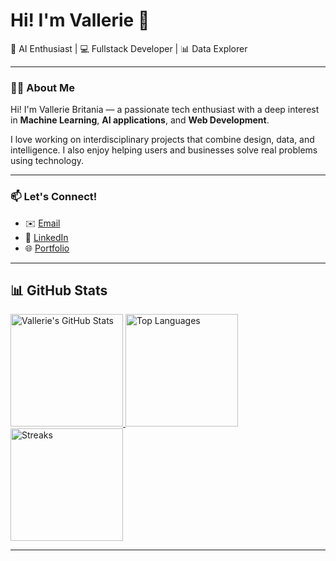 <h1>Hi! I'm Vallerie 👋</h1>

<p>
  🚀 AI Enthusiast | 💻 Fullstack Developer | 📊 Data Explorer
</p>

---

### 👩‍💻 About Me

Hi! I'm Vallerie Britania — a passionate tech enthusiast with a deep interest in **Machine Learning**, **AI applications**, and **Web Development**.

I love working on interdisciplinary projects that combine design, data, and intelligence. I also enjoy helping users and businesses solve real problems using technology.

---

### 📫 Let's Connect!

- ✉️ [Email](valleriebritania@gmail.com)
- 💼 [LinkedIn](https://linkedin.com/in/valeriebritania)
- 🌐 [Portfolio](https://bit.ly/portfolio-valerie)

---

## 📊 GitHub Stats

<div style="display: flex; flex-wrap: nowrap; gap: 10px;">
  <a href="https://github.com/vaylerie">
    <img height="180em" src="https://github-readme-stats.vercel.app/api?username=vaylerie&theme=radical&show_icons=true&hide_border=true&count_private=true" alt="Vallerie's GitHub Stats"/>
    <img height="180em" src="https://github-readme-stats.vercel.app/api/top-langs/?username=vaylerie&theme=radical&show_icons=true&hide_border=true&layout=compact" alt="Top Languages"/>
    <img height="180em" src="https://github-readme-streak-stats.herokuapp.com/?user=vaylerie&theme=radical&hide_border=true" alt="Streaks"/>
  </a>
</div>

---

